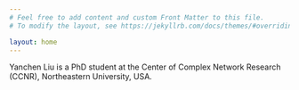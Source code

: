 ```yaml
---
# Feel free to add content and custom Front Matter to this file.
# To modify the layout, see https://jekyllrb.com/docs/themes/#overriding-theme-defaults

layout: home
---
```


Yanchen Liu is a PhD student at the Center of Complex Network Research (CCNR), Northeastern University, USA. 
